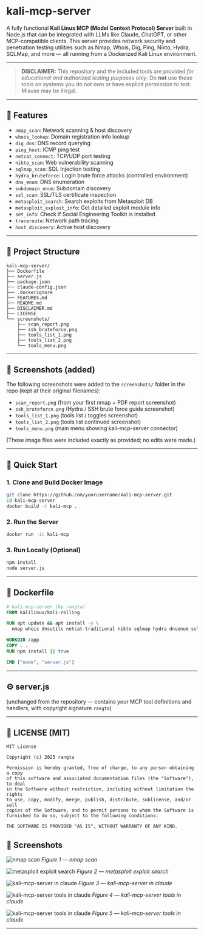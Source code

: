 # kali-mcp-server

A fully functional **Kali Linux MCP (Model Context Protocol) Server** built in Node.js that can be integrated with LLMs like Claude, ChatGPT, or other MCP-compatible clients. This server provides network security and penetration testing utilities such as Nmap, Whois, Dig, Ping, Nikto, Hydra, SQLMap, and more — all running from a Dockerized Kali Linux environment.

---

> **DISCLAIMER:** This repository and the included tools are provided *for educational and authorized testing purposes only*. Do **not** use these tools on systems you do not own or have explicit permission to test. Misuse may be illegal.

---

## 🧠 Features

* `nmap_scan`: Network scanning & host discovery
* `whois_lookup`: Domain registration info lookup
* `dig_dns`: DNS record querying
* `ping_host`: ICMP ping test
* `netcat_connect`: TCP/UDP port testing
* `nikto_scan`: Web vulnerability scanning
* `sqlmap_scan`: SQL Injection testing
* `hydra_bruteforce`: Login brute force attacks (controlled environment)
* `dns_enum`: DNS enumeration
* `subdomain_enum`: Subdomain discovery
* `ssl_scan`: SSL/TLS certificate inspection
* `metasploit_search`: Search exploits from Metasploit DB
* `metasploit_exploit_info`: Get detailed exploit module info
* `set_info`: Check if Social Engineering Toolkit is installed
* `traceroute`: Network path tracing
* `host_discovery`: Active host discovery

---

## 📁 Project Structure

```
kali-mcp-server/
├── Dockerfile
├── server.js
├── package.json
├── claude-config.json
├── .dockerignore
├── FEATURES.md
├── README.md
├── DISCLAIMER.md
├── LICENSE
└── screenshots/
    ├── scan_report.png
    ├── ssh_bruteforce.png
    ├── tools_list_1.png
    ├── tools_list_2.png
    └── tools_menu.png
```

---

## 📸 Screenshots (added)

The following screenshots were added to the `screenshots/` folder in the repo (kept at their original filenames):

* `scan_report.png` (from your first nmap + PDF report screenshot)
* `ssh_bruteforce.png` (Hydra / SSH brute force guide screenshot)
* `tools_list_1.png` (tools list / toggles screenshot)
* `tools_list_2.png` (tools list continued screenshot)
* `tools_menu.png` (main menu showing kali-mcp-server connector)

(These image files were included exactly as provided; no edits were made.)

---

## 🚀 Quick Start

### 1. Clone and Build Docker Image

```bash
git clone https://github.com/yourusername/kali-mcp-server.git
cd kali-mcp-server
docker build -t kali-mcp .
```

### 2. Run the Server

```bash
docker run -it kali-mcp
```

### 3. Run Locally (Optional)

```bash
npm install
node server.js
```

---

## 🐳 Dockerfile

```Dockerfile
# kali-mcp-server (by rangta)
FROM kalilinux/kali-rolling

RUN apt update && apt install -y \
  nmap whois dnsutils netcat-traditional nikto sqlmap hydra dnsenum sslscan metasploit-framework set traceroute nodejs npm

WORKDIR /app
COPY . .
RUN npm install || true

CMD ["node", "server.js"]
```

--- 

## ⚙️ server.js

(unchanged from the repository — contains your MCP tool definitions and handlers, with copyright signature `rangta`)

--- 

## 📜 LICENSE (MIT)

```text
MIT License

Copyright (c) 2025 rangta

Permission is hereby granted, free of charge, to any person obtaining a copy
of this software and associated documentation files (the "Software"), to deal
in the Software without restriction, including without limitation the rights
to use, copy, modify, merge, publish, distribute, sublicense, and/or sell
copies of the Software, and to permit persons to whom the Software is
furnished to do so, subject to the following conditions:

THE SOFTWARE IS PROVIDED "AS IS", WITHOUT WARRANTY OF ANY KIND.
```

## 📸 Screenshots

![nmap scan](screenshots/scan_report.png)
*Figure 1 — nmap scan*

![metasploit exploit search](screenshots/ssh_bruteforce.png)
*Figure 2 — metasploit exploit search*

![kali-mcp-server in claude](screenshots/tools_list_1.png)
*Figure 3 — kali-mcp-server in claude*

![kali-mcp-server tools in claude](screenshots/tools_list_2.png)
*Figure 4 — kali-mcp-server tools in claude*

![kali-mcp-server tools in claude](screenshots/tools_menu.png)
*Figure 5 — kali-mcp-server tools in claude*

---
